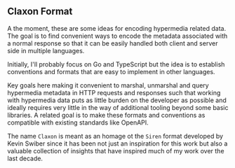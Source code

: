 ## Claxon Format

A the moment, these are some ideas for encoding hypermedia related data. The
goal is to find convenient ways to encode the metadata associated with a normal
response so that it can be easily handled both client and server side in
multiple languages.

Initially, I'll probably focus on Go and TypeScript but the idea is to establish
conventions and formats that are easy to implement in other languages.

Key goals here making it convenient to marshal, unmarshal and query hypermedia
metadata in HTTP requests and responses such that working with hypermedia data
puts as little burden on the developer as possible and ideally requires very
little in the way of additional tooling beyond some basic libraries. A related
goal is to make these formats and conventions as compatible with existing
standards like OpenAPI.

The name `Claxon` is meant as an homage ot the `Siren` format developed by Kevin
Swiber since it has been not just an inspiration for this work but also a
valuable collection of insights that have inspired much of my work over the last
decade.

